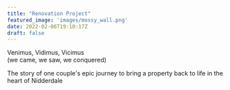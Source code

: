```yaml
---
title: "Renovation Project"
featured_image: 'images/mossy_wall.png'
date: 2022-02-06T19:10:17Z
draft: false
---
```

Venimus, Vidimus, Vicimus  
(we came, we saw, we conquered)

The story of one couple's epic journey to bring a property back to life in the heart of Nidderdale
